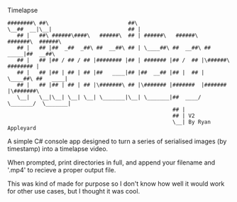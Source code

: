 Timelapse

````
########\ ##\                         ##\                                         
\__##  __|\__|                        ## |                                        
   ## |   ##\ ######\####\   ######\  ## | ######\   ######\   #######\  ######\  
   ## |   ## |##  _##  _##\ ##  __##\ ## | \____##\ ##  __##\ ##  _____|##  __##\ 
   ## |   ## |## / ## / ## |######## |## | ####### |## /  ## |\######\  ######## |
   ## |   ## |## | ## | ## |##   ____|## |##  __## |## |  ## | \____##\ ##   ____|
   ## |   ## |## | ## | ## |\#######\ ## |\####### |#######  |#######  |\#######\ 
   \__|   \__|\__| \__| \__| \_______|\__| \_______|##  ____/ \_______/  \_______|
                                                    ## |                          
                                                    ## | V2                       
                                                    \__| By Ryan Appleyard        
````
A simple C# console app designed to turn a series of serialised images (by timestamp) into a timelapse video.

When prompted, print directories in full, and append your filename and '.mp4' to recieve a proper output file.


This was kind of made for purpose so I don't know how well it would work for other use cases, but I thought it was cool.
